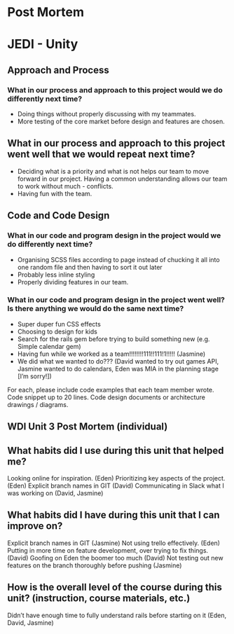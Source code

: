 # Post Mortem
# JEDI - Unity 
## Approach and Process
### What in our process and approach to this project would we do differently next time?
* Doing things without properly discussing with my teammates. 
* More testing of the core market before design and features are chosen.


## What in our process and approach to this project went well that we would repeat next time?
* Deciding what is a priority and what is not helps our team to move forward in our project. Having a common understanding allows our team to work without much - conflicts. 
* Having fun with the team.

## Code and Code Design
### What in our code and program design in the project would we do differently next time?
* Organising SCSS files according to page instead of chucking it all into one random file and then having to sort it out later
* Probably less inline styling
* Properly dividing features in our team.

### What in our code and program design in the project went well? Is there anything we would do the same next time?
* Super duper fun CSS effects 
* Choosing to design for kids 
* Search for the rails gem before trying to build something new (e.g. Simple calendar gem)
* Having fun while we worked as a team!!!!!!!!111!!111!1!!!!! (Jasmine)
* We did what we wanted to do??? (David wanted to try out games API, Jasmine wanted to do calendars, Eden was MIA in the planning stage [I’m sorry!])


For each, please include code examples that each team member wrote.
Code snippet up to 20 lines.
Code design documents or architecture drawings / diagrams.

## WDI Unit 3 Post Mortem (individual)
## What habits did I use during this unit that helped me?
Looking online for inspiration. (Eden)
Prioritizing key aspects of the project. (Eden)
Explicit branch names in GIT (David)
Communicating in Slack what I was working on (David, Jasmine)
## What habits did I have during this unit that I can improve on?
Explicit branch names in GIT (Jasmine)
Not using trello effectively. (Eden)
Putting in more time on feature development, over trying to fix things. (David)
Goofing on Eden the boomer too much (David)
Not testing out new features on the branch thoroughly before pushing (Jasmine)
## How is the overall level of the course during this unit? (instruction, course materials, etc.)
Didn’t have enough time to fully understand rails before starting on it (Eden, David, Jasmine)
